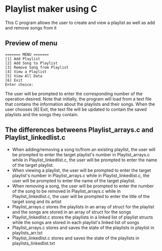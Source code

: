 # Playlist maker using C
This C program allows the user to create and view a playlist as well as add and remove songs from it
## Preview of menu
```
======= MENU =======
[1] Add Playlist
[2] Add Song to Playlist
[3] Remove Song from Playlist
[4] View a Playlist
[5] View All Data
[6] Exit
Enter choice:
```
The user will be prompted to enter the corresponding number of the operation desired.
Note that initially, the program will load from a text file that contains the information about the playlists and their songs.
When the user chooses [6] Exit, the text file will be updated to contain the saved playlists and the songs they contain.
## The differences betweens Playlist_arrays.c and Playlist_linkedlist.c
- When adding/removing a song to/from an existing playlist, the user will be prompted to enter the target playlist's number in Playlist_arrays.c while in Playlist_linkedlist.c, the user will be prompted to enter the name of the target playlist.
- When viewing a playlist, the user will be prompted to enter the target playlist's number in Playlist_arrays.c while in Playlist_linkedlist.c, the user will be prompted to enter the name of the target playlist.
- When removing a song, the user will be prompted to enter the number of the song to be removed in Playlist_arrays.c while in Playlist_linkedlist.c, the user will be prompted to enter the title of the target song and its artist
- Playlist_arrays.c stores the playlists in an array of struct for the playlist and the songs are stored in an array of struct for the songs
- Playlist_linkedlist.c stores the playlists in a linked list of playlist structs while the songs are stored in each playlist's linked list of songs
- Playlist_arrays.c stores and saves the state of the playlists in playlist in playlists_arr.txt
- Playlist_linkedlist.c stores and saves the state of the playlists in playlists_linkedlist.txt
